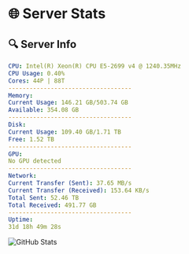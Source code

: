 # 🌐 Server Stats
## 🔍 Server Info
```yaml
CPU: Intel(R) Xeon(R) CPU E5-2699 v4 @ 1240.35MHz
CPU Usage: 0.40%
Cores: 44P | 88T
-----------------------------------
Memory:
Current Usage: 146.21 GB/503.74 GB
Available: 354.08 GB
-----------------------------------
Disk:
Current Usage: 109.40 GB/1.71 TB
Free: 1.52 TB
-----------------------------------
GPU:
No GPU detected
-----------------------------------
Network:
Current Transfer (Sent): 37.65 MB/s
Current Transfer (Received): 153.64 KB/s
Total Sent: 52.46 TB
Total Received: 491.77 GB
-----------------------------------
Uptime:
31d 18h 49m 28s
```
![GitHub Stats](https://img.shields.io/badge/Updated-2025-04-08_16:12:18-blue)